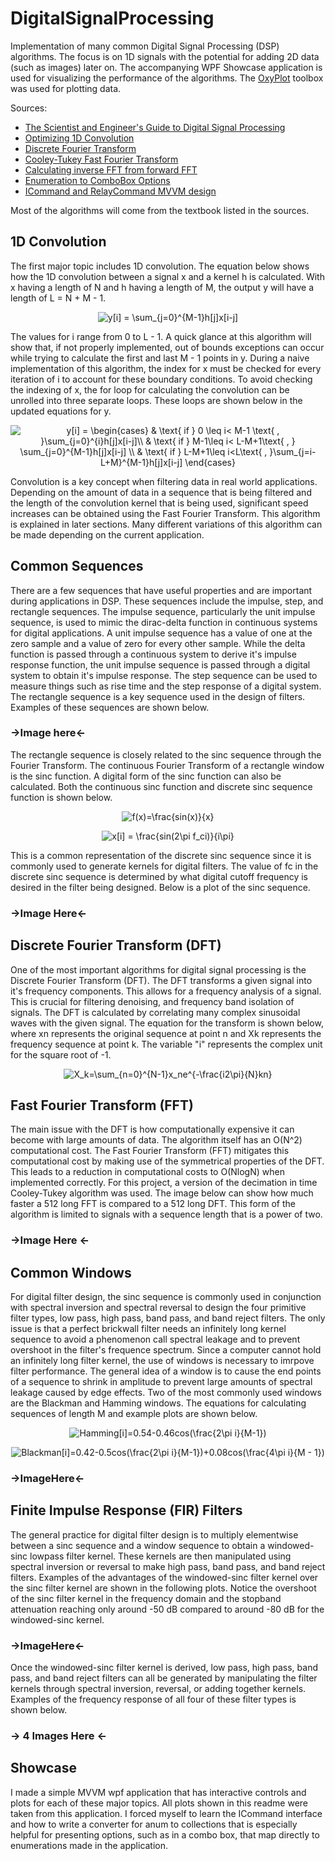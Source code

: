 # DigitalSignalProcessing
Implementation of many common Digital Signal Processing (DSP) algorithms. The focus is on 1D signals with the potential for adding 2D data (such as images) later on. The accompanying WPF Showcase application is used for visualizing the performance of the algorithms. The [OxyPlot](https://github.com/oxyplot/oxyplot) toolbox was used for plotting data.

Sources:
- [The Scientist and Engineer's Guide to Digital Signal Processing](https://www.analog.com/en/education/education-library/scientist_engineers_guide.html#Foundations)
- [Optimizing 1D Convolution](https://stackoverflow.com/questions/7237907/1d-fast-convolution-without-fft)
- [Discrete Fourier Transform](https://en.wikipedia.org/wiki/Discrete_Fourier_transform)
- [Cooley-Tukey Fast Fourier Transform](https://en.wikipedia.org/wiki/Cooley%E2%80%93Tukey_FFT_algorithm)
- [Calculating inverse FFT from forward FFT](https://flylib.com/books/en/2.729.1/computing_the_inverse_fft_using_the_forward_fft.html)
- [Enumeration to ComboBox Options](https://stackoverflow.com/questions/6145888/how-to-bind-an-enum-to-a-combobox-control-in-wpf)
- [ICommand and RelayCommand MVVM design](https://stackoverflow.com/questions/1468791/icommand-mvvm-implementation)

Most of the algorithms will come from the textbook listed in the sources.

## 1D Convolution
The first major topic includes 1D convolution. The equation below shows how the 1D convolution between a signal x and a kernel h is calculated. With x having a length of N and h having a length of M, the output y will have a length of L = N + M - 1.

<p align="center">
    <img src="https://latex.codecogs.com/svg.latex?y[i]&space;=&space;\sum_{j=0}^{M-1}h[j]x[i-j]" title="y[i] = \sum_{j=0}^{M-1}h[j]x[i-j]" />
</p>

The values for i range from 0 to L - 1. A quick glance at this algorithm will show that, if not properly implemented, out of bounds exceptions can occur while trying to calculate the first and last M - 1 points in y. During a naive implementation of this algorithm, the index for x must be checked for every iteration of i to account for these boundary conditions. To avoid checking the indexing of x, the for loop for calculating the convolution can be unrolled into three separate loops. These loops are shown below in the updated equations for y.

<p align="center">
    <img src="https://latex.codecogs.com/svg.latex?y[i]&space;=&space;\begin{cases}&space;&&space;\text{&space;if&space;}&space;0&space;\leq&space;i<&space;M-1&space;\text{&space;,&space;}\sum_{j=0}^{i}h[j]x[i-j]\\&space;&&space;\text{&space;if&space;}&space;M-1\leq&space;i<&space;L-M&plus;1\text{&space;,&space;}&space;\sum_{j=0}^{M-1}h[j]x[i-j]&space;\\&space;&&space;\text{&space;if&space;}&space;L-M&plus;1\leq&space;i<L\text{&space;,&space;}\sum_{j=i-L&plus;M}^{M-1}h[j]x[i-j]&space;\end{cases}" title="y[i] = \begin{cases} & \text{ if } 0 \leq i< M-1 \text{ , }\sum_{j=0}^{i}h[j]x[i-j]\\ & \text{ if } M-1\leq i< L-M+1\text{ , } \sum_{j=0}^{M-1}h[j]x[i-j] \\ & \text{ if } L-M+1\leq i<L\text{ , }\sum_{j=i-L+M}^{M-1}h[j]x[i-j] \end{cases}" />
</p>

Convolution is a key concept when filtering data in real world applications. Depending on the amount of data in a sequence that is being filtered and the length of the convolution kernel that is being used, significant speed increases can be obtained using the Fast Fourier Transform. This algorithm is explained in later sections. Many different variations of this algorithm can be made depending on the current application.

## Common Sequences
There are a few sequences that have useful properties and are important during applications in DSP. These sequences include the impulse, step, and rectangle sequences. The impulse sequence, particularly the unit impulse sequence, is used to mimic the dirac-delta function in continuous systems for digital applications. A unit impulse sequence has a value of one at the zero sample and a value of zero for every other sample. While the delta function is passed through a continuous system to derive it's impulse response function, the unit impulse sequence is passed through a digital system to obtain it's impulse response. The step sequence can be used to measure things such as rise time and the step response of a digital system. The rectangle sequence is a key sequence used in the design of filters. Examples of these sequences are shown below.

### ->Image here<-

The rectangle sequence is closely related to the sinc sequence through the Fourier Transform. The continuous Fourier Transform of a rectangle window is the sinc function. A digital form of the sinc function can also be calculated. Both the continuous sinc function and discrete sinc sequence function is shown below.

<p align="center">
    <img src="https://latex.codecogs.com/svg.image?f(x)=\frac{sin(x)}{x}" title="f(x)=\frac{sin(x)}{x}" />
</p>

<p align="center">
    <img src="https://latex.codecogs.com/svg.image?x[i]&space;=&space;\frac{sin(2\pi&space;f_ci)}{i\pi}" title="x[i] = \frac{sin(2\pi f_ci)}{i\pi}" />
</p>

This is a common representation of the discrete sinc sequence since it is commonly used to generate kernels for digital filters. The value of fc in the discrete sinc sequence is determined by what digital cutoff frequency is desired in the filter being designed. Below is a plot of the sinc sequence.

### ->Image Here<-

## Discrete Fourier Transform (DFT)
One of the most important algorithms for digital signal processing is the Discrete Fourier Transform (DFT). The DFT transforms a given signal into it's frequency components. This allows for a frequency analysis of a signal. This is crucial for filtering denoising, and frequency band isolation of signals. The DFT is calculated by correlating many complex sinusoidal waves with the given signal. The equation for the transform is shown below, where xn represents the original sequence at point n and Xk represents the frequency sequence at point k. The variable "i" represents the complex unit for the square root of -1.

<p align="center">
    <img src="https://latex.codecogs.com/svg.image?X_k=\sum_{n=0}^{N-1}x_ne^{-\frac{i2\pi}{N}kn}" title="X_k=\sum_{n=0}^{N-1}x_ne^{-\frac{i2\pi}{N}kn}" />
</p>

## Fast Fourier Transform (FFT)
The main issue with the DFT is how computationally expensive it can become with large amounts of data. The algorithm itself has an O(N^2) computational cost. The Fast Fourier Transform (FFT) mitigates this computational cost by making use of the symmetrical properties of the DFT. This leads to a reduction in computational costs to O(NlogN) when implemented correctly. For this project, a version of the decimation in time Cooley-Tukey algorithm was used. The image below can show how much faster a 512 long FFT is compared to a 512 long DFT. This form of the algorithm is limited to signals with a sequence length that is a power of two.

### ->Image Here <-

## Common Windows
For digital filter design, the sinc sequence is commonly used in conjunction with spectral inversion and spectral reversal to design the four primitive filter types, low pass, high pass, band pass, and band reject filters. The only issue is that a perfect brickwall filter needs an infinitely long kernel sequence to avoid a phenomenon call spectral leakage and to prevent overshoot in the filter's frequence spectrum. Since a computer cannot hold an infinitely long filter kernel, the use of windows is necessary to imrpove filter performance. The general idea of a window is to cause the end points of a sequence to shrink in amplitude to prevent large amounts of spectral leakage caused by edge effects. Two of the most commonly used windows are the Blackman and Hamming windows. The equations for calculating sequences of length M and example plots are shown below.

<p align="center">
    <img src="https://latex.codecogs.com/svg.image?Hamming[i]=0.54-0.46cos(\frac{2\pi&space;i}{M-1})" title="Hamming[i]=0.54-0.46cos(\frac{2\pi i}{M-1})" />
</p>

<p align="center">
    <img src="https://latex.codecogs.com/svg.image?Blackman[i]=0.42-0.5cos(\frac{2\pi&space;i}{M-1})&plus;0.08cos(\frac{4\pi&space;i}{M&space;-&space;1})" title="Blackman[i]=0.42-0.5cos(\frac{2\pi i}{M-1})+0.08cos(\frac{4\pi i}{M - 1})" />
</p>

### ->ImageHere<-

## Finite Impulse Response (FIR) Filters
The general practice for digital filter design is to multiply elementwise between a sinc sequence and a window sequence to obtain a windowed-sinc lowpass filter kernel. These kernels are then manipulated using spectral inversion or reversal to make high pass, band pass, and band reject filters. Examples of the advantages of the windowed-sinc filter kernel over the sinc filter kernel are shown in the following plots. Notice the overshoot of the sinc filter kernel in the frequency domain and the stopband attenuation reaching only around -50 dB compared to around -80 dB for the windowed-sinc kernel.

### ->ImageHere<-

Once the windowed-sinc filter kernel is derived, low pass, high pass, band pass, and band reject filters can all be generated by manipulating the filter kernels through spectral inversion, reversal, or adding together kernels. Examples of the frequency response of all four of these filter types is shown below.

### -> 4 Images Here <-

## Showcase
I made a simple MVVM wpf application that has interactive controls and plots for each of these major topics. All plots shown in this readme were taken from this application. I forced myself to learn the ICommand interface and how to write a converter for anum to collections that is especially helpful for presenting options, such as in a combo box, that map directly to enumerations made in the application.
